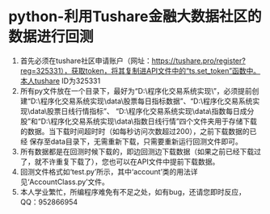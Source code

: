 # python-利用Tushare金融大数据社区的数据进行回测
1. 首先必须在tushare社区申请账户（网址：https://tushare.pro/register?reg=325331），获取token，将其复制进API文件中的“ts.set_token”函数中。本人tushare ID为325331
2. 所有py文件放在一个目录下，最好为“D:\程序化交易系统实现\”，必须提前创建“D:\程序化交易系统实现\data\股票每日指标数据”、“D:\程序化交易系统实现\data\股票日线行情指标”、
“D:\程序化交易系统实现\data\指数每日成分股”和“D:\程序化交易系统实现\data\指数日线行情”四个文件夹用于存储下载的数据。当下载时间超时时（如每秒访问次数超过200），之前下载数据的已经
保存至data目录下，无需重新下载，只需要重新运行回测文件即可。
3. 所有数据都是在回测时候下载的，即边回测边下载数据（如果之前已经下载过了，就不许重复下载了），您也可以在API文件中提前下载数据。
4. 回测文件格式如‘test.py’所示，其中‘account’类的用法详见‘AccountClass.py’文件。
5. 本人学业繁忙，所编程序难免有不足之处，如有bug，还请您即时反应，QQ：952866954
